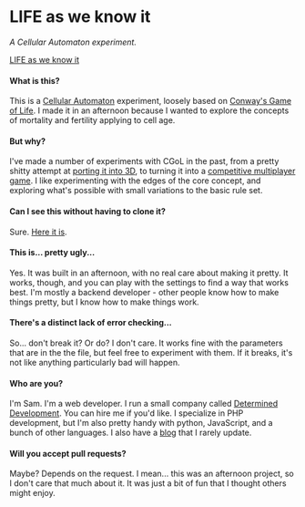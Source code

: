 LIFE as we know it
==================
*A Cellular Automaton experiment.*

[LIFE as we know it](https://i.imgur.com/CC7Tlpp.png)

#### What is this?

This is a [Cellular Automaton](https://en.wikipedia.org/wiki/Cellular_automaton) experiment, loosely based on
[Conway's Game of Life](https://en.wikipedia.org/wiki/Conway%27s_Game_of_Life). I made it in an afternoon because
I wanted to explore the concepts of mortality and fertility applying to cell age.

#### But why?

I've made a number of experiments with CGoL in the past, from a pretty shitty attempt at
[porting it into 3D](http://gameoflife.samuellevy.com/), to turning it into a
[competitive multiplayer game](http://gameoflifetotalwar.com/). I like experimenting with the edges of the core
concept, and exploring what's possible with small variations to the basic rule set.

#### Can I see this without having to clone it?

Sure. [Here it is](https://samlev.github.io/LIFEAsWeKnowIt/).

#### This is... pretty ugly...

Yes. It was built in an afternoon, with no real care about making it pretty. It works, though, and you can play
with the settings to find a way that works best. I'm mostly a backend developer - other people know how to make
things pretty, but I know how to make things work.

#### There's a distinct lack of error checking...

So... don't break it? Or do? I don't care. It works fine with the parameters that are in the the file, but feel
free to experiment with them. If it breaks, it's not like anything particularly bad will happen.

#### Who are you?

I'm Sam. I'm a web developer. I run a small company called
[Determined Development](https://www.determineddevelopment.com). You can hire me if you'd like. I specialize in
PHP development, but I'm also pretty handy with python, JavaScript, and a bunch of other languages. I also have
a [blog](http://blog.samuellevy.com/) that I rarely update.

#### Will you accept pull requests?

Maybe? Depends on the request. I mean... this was an afternoon project, so I don't care that much about it. It
was just a bit of fun that I thought others might enjoy.
